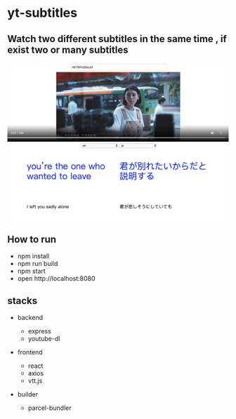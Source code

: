 # yt-subtitles

## Watch two different subtitles in the same time , if exist two or many subtitles

![screen](./screen.png)

## How to run

-   npm install
-   npm run build
-   npm start
-   open http://localhost:8080

## stacks

-   backend

    -   express
    -   youtube-dl

-   frontend
    -   react
    -   axios
    -   vtt.js
-   builder
    -   parcel-bundler
